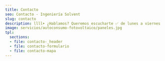 ```yaml
---
title: Contacto
seo: Contacto - Ingeniería Solvent
slug: contacto
description: llll➤ ¿Hablamos? Queremos escucharte ✅ de lunes a viernes de 07:30h a 15:30h. 968 27 16 89. También puedes escribirnos y ver nuestras reseñas.
image: servicios/autoconsumo-fotovoltaico/paneles.jpg
tpl:
  sections:
  - file: contacto-_header
  - file: contacto-formulario
  - file: contacto-mapa
---
```


